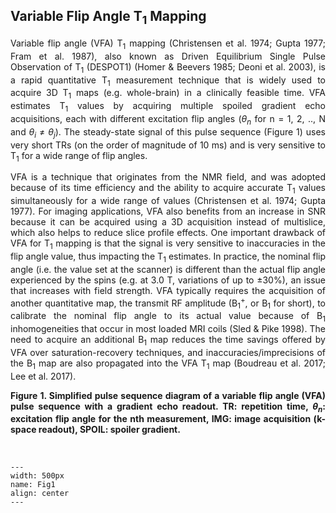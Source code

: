 ## Variable Flip Angle T<sub>1</sub> Mapping

<p style="text-align:justify;">
Variable flip angle (VFA) T<sub>1</sub> mapping (Christensen et al. 1974; Gupta 1977; Fram et al. 1987), also known as Driven Equilibrium Single Pulse Observation of T<sub>1</sub> (DESPOT1) (Homer & Beevers 1985; Deoni et al. 2003), is a rapid quantitative T<sub>1</sub> measurement technique that is widely used to acquire 3D T<sub>1</sub> maps (e.g. whole-brain) in a clinically feasible time. VFA estimates T<sub>1</sub> values by acquiring multiple spoiled gradient echo acquisitions, each with different excitation flip angles (<i>θ<sub>n</sub></i> for n = 1, 2, .., N and <i>θ<sub>i</sub></i> ≠ <i>θ<sub>j</sub></i>). The steady-state signal of this pulse sequence (Figure 1) uses very short TRs (on the order of magnitude of 10 ms) and is very sensitive to T<sub>1</sub> for a wide range of flip angles.
</p>

<p style="text-align:justify;">
VFA is a technique that originates from the NMR field, and was adopted because of its time efficiency and the ability to acquire accurate T<sub>1</sub> values simultaneously for a wide range of values (Christensen et al. 1974; Gupta 1977). For imaging applications, VFA also benefits from an increase in SNR because it can be acquired using a 3D acquisition instead of multislice, which also helps to reduce slice profile effects. One important drawback of VFA for T<sub>1</sub> mapping is that the signal is very sensitive to inaccuracies in the flip angle value, thus impacting the T<sub>1</sub> estimates.  In practice, the nominal flip angle (i.e. the value set at the scanner) is different than the actual flip angle experienced by the spins (e.g. at 3.0 T, variations of up to ±30%), an issue that increases with field strength. VFA typically requires the acquisition of another quantitative map, the transmit RF amplitude (B<sub>1</sub><sup>+</sup>, or B<sub>1</sub> for short), to calibrate the nominal flip angle to its actual value because of B<sub>1</sub> inhomogeneities that occur in most loaded MRI coils (Sled & Pike 1998). The need to acquire an additional B<sub>1</sub> map reduces the time savings offered by VFA over saturation-recovery techniques, and inaccuracies/imprecisions of the B<sub>1</sub> map are also propagated into the VFA T<sub>1</sub> map (Boudreau et al. 2017; Lee et al. 2017).
</p>

<p style="text-align:justify;">
<b>
Figure 1. Simplified pulse sequence diagram of a variable flip angle (VFA) pulse sequence with a gradient echo readout. TR: repetition time, <i>θ<sub>n</sub></i>: excitation flip angle for the nth measurement, IMG: image acquisition (k-space readout), SPOIL: spoiler gradient.
</b>
</p>

<br>

```{figure} images/vfa_pulsesequences.png
---
width: 500px
name: Fig1
align: center
---
```


